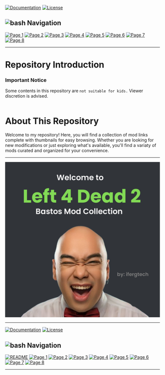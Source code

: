 [![Documentation](https://img.shields.io/badge/Documentation-green)](Documentation.md) [![License](https://img.shields.io/badge/License-purple)](LICENSE)
## <img src="https://cdn-icons-png.flaticon.com/128/561/561242.png" width="20" alt="bash"/> </a> Navigation

[![Page 1](https://img.shields.io/badge/%201-greeny?style=for-the-badge&logoColor=gray)](docs/Page1.md)
[![Page 2](https://img.shields.io/badge/%202-greeny?style=for-the-badge&logoColor=gray)](docs/Page2.md)
[![Page 3](https://img.shields.io/badge/%203-greeny?style=for-the-badge&logoColor=gray)](docs/Page3.md)
[![Page 4](https://img.shields.io/badge/%204-greeny?style=for-the-badge&logoColor=gray)](docs/Page4.md)
[![Page 5](https://img.shields.io/badge/%205-greeny?style=for-the-badge&logoColor=gray)](docs/Page5.md)
[![Page 6](https://img.shields.io/badge/%206-greeny?style=for-the-badge&logoColor=gray)](docs/Page6.md)
[![Page 7](https://img.shields.io/badge/%207-greeny?style=for-the-badge&logoColor=gray)](docs/Page7.md)
[![Page 8](https://img.shields.io/badge/%208-greeny?style=for-the-badge&logoColor=gray)](docs/Page8.md)


---

<h1>Repository Introduction</h1>
<h3>Important Notice</h3>

Some contents in this repository are ``not suitable for kids.`` Viewer discretion is advised. 
<br>
<br>
<h1>About This Repository</h1>

Welcome to my repository! Here, you will find a collection of mod links
complete with thumbnails for easy browsing. Whether you are looking for
new modifications or just exploring what's available, you'll find a variaty of
mods curated and organized for your convenience.

---

<div align="center"> <img src="https://raw.githubusercontent.com/ferguzus/workshop/main/thumbnail.png"> </div>

---
[![Documentation](https://img.shields.io/badge/Documentation-green)](Documentation.md) [![License](https://img.shields.io/badge/License-purple)](LICENSE)
## <img src="https://cdn-icons-png.flaticon.com/128/561/561242.png" width="20" alt="bash"/> </a> Navigation


[![README](https://img.shields.io/badge/Home-blue?style=for-the-badge&logoColor=gray)](README.md)
[![Page 1](https://img.shields.io/badge/%201-gray?style=for-the-badge&logoColor=gray)](docs/Page1.md)
[![Page 2](https://img.shields.io/badge/%202-gray?style=for-the-badge&logoColor=gray)](docs/Page2.md)
[![Page 3](https://img.shields.io/badge/%203-gray?style=for-the-badge&logoColor=gray)](docs/Page3.md)
[![Page 4](https://img.shields.io/badge/%204-gray?style=for-the-badge&logoColor=gray)](docs/Page4.md)
[![Page 5](https://img.shields.io/badge/%205-gray?style=for-the-badge&logoColor=gray)](docs/Page5.md)
[![Page 6](https://img.shields.io/badge/%206-gray?style=for-the-badge&logoColor=gray)](docs/Page6.md)
[![Page 7](https://img.shields.io/badge/%207-gray?style=for-the-badge&logoColor=gray)](docs/Page7.md)
[![Page 8](https://img.shields.io/badge/%208-gray?style=for-the-badge&logoColor=gray)](docs/Page8.md)



---

